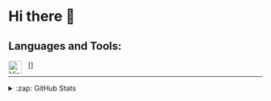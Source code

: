 # Hi there 👋 

## Languages and Tools:

[<img align="left" alt="Visual Studio Code" width="26px" src="https://cdn.jsdelivr.net/gh/devicons/devicon/icons/vscode/vscode-original.svg" style="padding-right:10px;" />]

---

<details>
  <summary>:zap: GitHub Stats</summary>

  <img align="left" alt="codeSTACKr's GitHub Stats" src="https://github-readme-stats-orcin-iota-96.vercel.app/api?username=JerryWang773&hide=stars,issues,contribs&show_icons=true&hide_border=false&count_private=true&?theme=vue-dark" />

</details>
